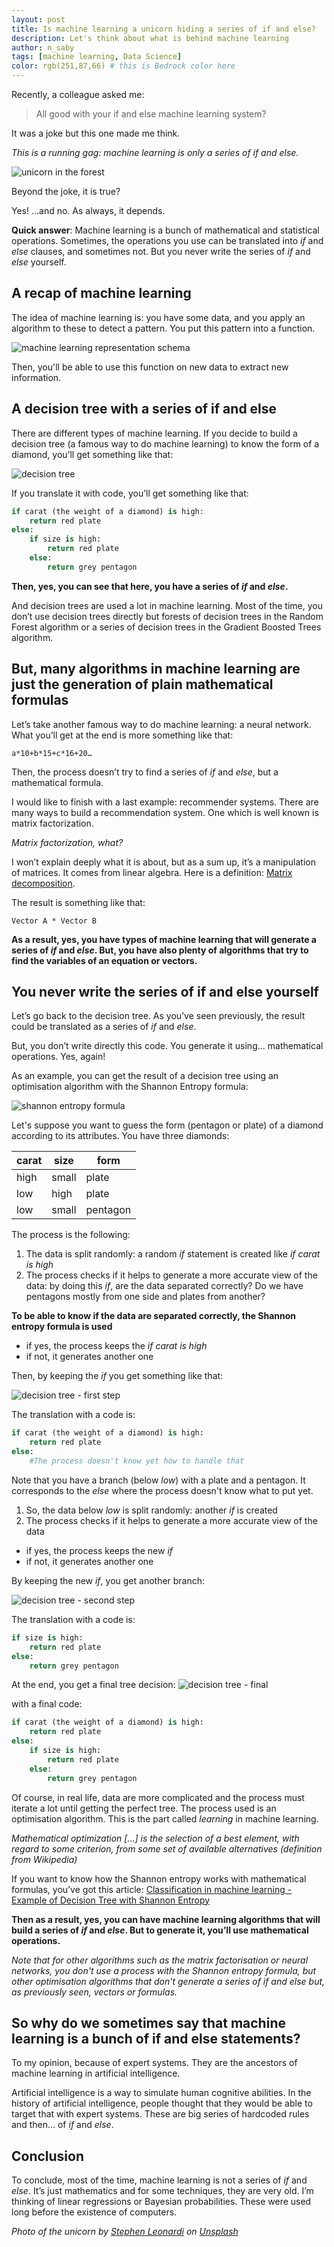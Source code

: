 ```yaml
---
layout: post
title: Is machine learning a unicorn hiding a series of if and else?
description: Let's think about what is behind machine learning
author: n_saby
tags: [machine learning, Data Science]
color: rgb(251,87,66) # this is Bedrock color here
---
```


Recently, a colleague asked me:

> All good with your if and else machine learning system?

It was a joke but this one made me think. 

*This is a running gag: machine learning is only a series of if and else.*

![unicorn in the forest](/tech.bedrockstreaming.com/public/images/posts/2022-09-05-machine-learning-if-else/unicorn_forest.jpg)

Beyond the joke, it is true?

Yes! …and no. As always, it depends.

**Quick answer**: Machine learning is a bunch of mathematical and statistical operations. Sometimes, the operations you use can be translated into *if* and *else* clauses, and sometimes not. But you never write the series of *if* and *else* yourself.

## A recap of machine learning
The idea of machine learning is: you have some data, and you apply an algorithm to these to detect a pattern. You put this pattern into a function.

![machine learning representation schema](/tech.bedrockstreaming.com/public/images/posts/2022-09-05-machine-learning-if-else/ML%20recap.png)

Then, you'll be able to use this function on new data to extract new information.

## A decision tree with a series of if and else

There are different types of machine learning. If you decide to build a decision tree (a famous way to do machine learning) to know the form of a diamond, you’ll get something like that:

![decision tree](/tech.bedrockstreaming.com/public/images/posts/2022-09-05-machine-learning-if-else/decision_tree.png)

If you translate it with code, you’ll get something like that:

```python
if carat (the weight of a diamond) is high:
    return red plate
else:
    if size is high:
        return red plate
    else:
        return grey pentagon
```

**Then, yes, you can see that here, you have a series of *if* and *else*.**

And decision trees are used a lot in machine learning. Most of the time, you don’t use decision trees directly but forests of decision trees in the Random Forest algorithm or a series of decision trees in the Gradient Boosted Trees algorithm.

## But, many algorithms in machine learning are just the generation of plain mathematical formulas

Let’s take another famous way to do machine learning: a neural network. What you’ll get at the end is more something like that: 

```
a*10+b*15+c*16+20…
```

Then, the process doesn’t try to find a series of *if* and *else*, but a mathematical formula.

I would like to finish with a last example: recommender systems. There are many ways to build a recommendation system. One which is well known is matrix factorization.

*Matrix factorization, what?*

I won’t explain deeply what it is about, but as a sum up, it’s a manipulation of matrices. It comes from linear algebra.
Here is a definition: [Matrix decomposition](https://en.wikipedia.org/wiki/Matrix_decomposition).

The result is something like that: 

```
Vector A * Vector B
```

**As a result, yes, you have types of machine learning that will generate a series of *if* and *else*. But, you have also plenty of algorithms that try to find the variables of an equation or vectors.**

## You never write the series of if and else yourself

Let’s go back to the decision tree. As you’ve seen previously, the result could be translated as a series of *if* and *else*.

But, you don’t write directly this code. You generate it using… mathematical operations. Yes, again! 

As an example, you can get the result of a decision tree using an optimisation algorithm with the Shannon Entropy formula:

![shannon entropy formula](/tech.bedrockstreaming.com/public/images/posts/2022-09-05-machine-learning-if-else/formula.png)

Let's suppose you want to guess the form (pentagon or plate) of a diamond according to its attributes. You have three diamonds:

| **carat** | **size** | **form** |
|-----------|----------|----------|
| high      | small    | plate    |
| low       | high     | plate    |
| low       | small    | pentagon |


The process is the following:
1. The data is split randomly: a random *if* statement is created like *if carat is high*
2. The process checks if it helps to generate a more accurate view of the data: by doing this *if*, are the data separated correctly? Do we have pentagons mostly from one side and plates from another? 
   
**To be able to know if the data are separated correctly, the Shannon entropy formula is used**

- if yes, the process keeps the *if carat is high*
- if not, it generates another one

Then, by keeping the *if* you get something like that:
  
![decision tree - first step](/tech.bedrockstreaming.com/public/images/posts/2022-09-05-machine-learning-if-else/decision_tree_first_step.png)

The translation with a code is:

```python
if carat (the weight of a diamond) is high:
    return red plate
else:
    #The process doesn't know yet how to handle that
```

Note that you have a branch (below *low*) with a plate and a pentagon. It corresponds to the *else* where the process doesn't know what to put yet.

1. So, the data below *low* is split randomly: another *if* is created
2. The process checks if it helps to generate a more accurate view of the data

- if yes, the process keeps the new *if*
- if not, it generates another one
  
By keeping the new *if*, you get another branch:

![decision tree - second step](/tech.bedrockstreaming.com/public/images/posts/2022-09-05-machine-learning-if-else/decision_tree_second_step.png)

The translation with a code is:
```python
if size is high:
    return red plate
else:
    return grey pentagon
```

At the end, you get a final tree decision:
![decision tree - final](/tech.bedrockstreaming.com/public/images/posts/2022-09-05-machine-learning-if-else/decision_tree_final.png)

with a final code:

```python
if carat (the weight of a diamond) is high:
    return red plate
else:
    if size is high:
        return red plate
    else:
        return grey pentagon
```

Of course, in real life, data are more complicated and the process must iterate a lot until getting the perfect tree. The process used is an optimisation algorithm. This is the part called *learning* in machine learning.

*Mathematical optimization [...] is the selection of a best element, with regard to some criterion, from some set of available alternatives (definition from Wikipedia)*

If you want to know how the Shannon entropy works with mathematical formulas, you’ve got this article: [Classification in machine learning - Example of Decision Tree with Shannon Entropy](https://medium.zenika.com/classification-in-machine-learning-example-of-decision-tree-with-shannon-entropy-945fc8e2a3fb)

**Then as a result, yes, you can have machine learning algorithms that will build a series of *if* and *else*. But to generate it, you’ll use mathematical operations.**

*Note that for other algorithms such as the matrix factorisation or neural networks, you don't use a process with the Shannon entropy formula, but other optimisation algorithms that don't generate a series of if and else but, as previously seen, vectors or formulas.*

## So why do we sometimes say that machine learning is a bunch of if and else statements?

To my opinion, because of expert systems. They are the ancestors of machine learning in artificial intelligence.

Artificial intelligence is a way to simulate human cognitive abilities. In the history of artificial intelligence, people thought that they would be able to target that with expert systems. These are big series of hardcoded rules and then... of *if* and *else*.

## Conclusion
To conclude, most of the time, machine learning is not a series of *if* and *else*. It’s just mathematics and for some techniques, they are very old. I’m thinking of linear regressions or Bayesian probabilities. These were used long before the existence of computers.

*Photo of the unicorn by <a href="https://unsplash.com/@stephenleo1982?utm_source=unsplash&utm_medium=referral&utm_content=creditCopyText">Stephen Leonardi</a> on <a href="https://unsplash.com/s/photos/unicorn?utm_source=unsplash&utm_medium=referral&utm_content=creditCopyText">Unsplash</a>*
